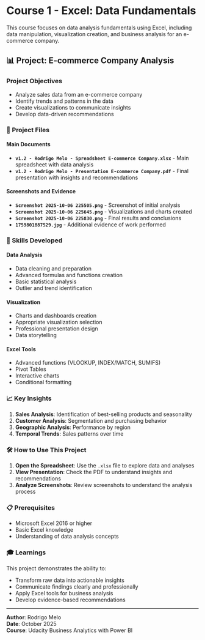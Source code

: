 # Course 1 - Excel: Data Fundamentals

This course focuses on data analysis fundamentals using Excel, including data manipulation, visualization creation, and business analysis for an e-commerce company.

## 📊 Project: E-commerce Company Analysis

### Project Objectives
- Analyze sales data from an e-commerce company
- Identify trends and patterns in the data
- Create visualizations to communicate insights
- Develop data-driven recommendations

### 📁 Project Files

#### Main Documents
- **`v1.2 - Rodrigo Melo - Spreadsheet E-commerce Company.xlsx`** - Main spreadsheet with data analysis
- **`v1.2 - Rodrigo Melo - Presentation E-commerce Company.pdf`** - Final presentation with insights and recommendations

#### Screenshots and Evidence
- **`Screenshot 2025-10-06 225505.png`** - Screenshot of initial analysis
- **`Screenshot 2025-10-06 225645.png`** - Visualizations and charts created
- **`Screenshot 2025-10-06 225830.png`** - Final results and conclusions
- **`1759801887529.jpg`** - Additional evidence of work performed

### 🎯 Skills Developed

#### Data Analysis
- Data cleaning and preparation
- Advanced formulas and functions creation
- Basic statistical analysis
- Outlier and trend identification

#### Visualization
- Charts and dashboards creation
- Appropriate visualization selection
- Professional presentation design
- Data storytelling

#### Excel Tools
- Advanced functions (VLOOKUP, INDEX/MATCH, SUMIFS)
- Pivot Tables
- Interactive charts
- Conditional formatting

### 📈 Key Insights

1. **Sales Analysis**: Identification of best-selling products and seasonality
2. **Customer Analysis**: Segmentation and purchasing behavior
3. **Geographic Analysis**: Performance by region
4. **Temporal Trends**: Sales patterns over time

### 🛠️ How to Use This Project

1. **Open the Spreadsheet**: Use the `.xlsx` file to explore data and analyses
2. **View Presentation**: Check the PDF to understand insights and recommendations
3. **Analyze Screenshots**: Review screenshots to understand the analysis process

### 📋 Prerequisites

- Microsoft Excel 2016 or higher
- Basic Excel knowledge
- Understanding of data analysis concepts

### 🎓 Learnings

This project demonstrates the ability to:
- Transform raw data into actionable insights
- Communicate findings clearly and professionally
- Apply Excel tools for business analysis
- Develop evidence-based recommendations

---

**Author**: Rodrigo Melo  
**Date**: October 2025  
**Course**: Udacity Business Analytics with Power BI
